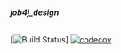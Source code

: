 ###### ****job4j_design****

[![Build Status](https://travis-ci.com/chulkovdmitry/job4j_design.svg?branch=master)]
[![codecov](https://codecov.io/gh/chulkovdmitry/job4j_design/branch/master/graph/badge.svg?token=872WC4F8TT)](https://codecov.io/gh/chulkovdmitry/job4j_design)